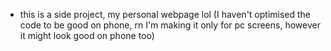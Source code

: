 - this is a side project, my personal webpage lol
(I haven't optimised the code to be good on phone, rn I'm making it only for pc screens, however it might look good on phone too)